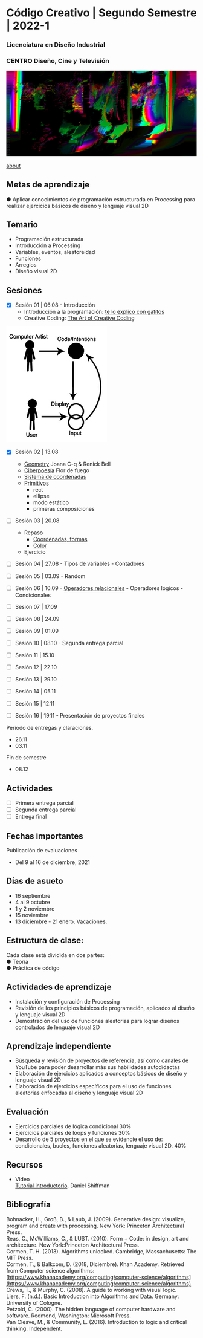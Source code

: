 # Código Creativo | Segundo Semestre | 2022-1
### __Licenciatura en Diseño Industrial__  
### __CENTRO Diseño, Cine y Televisión__  

![portada](https://github.com/MarianneTeixido/CC22-1DI-2/blob/main/img/01.png)

[about](https://marianneteixido.github.io/index.html#inicio)

## Metas de aprendizaje

● Aplicar conocimientos de programación estructurada en Processing para realizar ejercicios básicos de diseño y lenguaje visual 2D


## Temario

- Programación estructurada
- Introducción a Processing
- Variables, eventos, aleatoreidad
- Funciones
- Arreglos
- Diseño visual 2D 


## Sesiones 

- [X] Sesión 01 | 06.08 - Introducción  
	- Introducción a la programación: [te lo explico con gatitos](https://teloexplicocongatitos.com/poster/tlecg05)
	- Creative Coding: [The Art of Creative Coding](https://www.pbs.org/video/-book-art-creative-coding/)
	
![portada](https://github.com/MarianneTeixido/CC22-1DI-2/blob/main/img/cox.jpg)

- [X] Sesión 02 | 13.08
 	- [Geometry](https://geometries.xyz/performances.html) Joana C-q & Renick Bell
 	- [Ciberpoesía](https://ciberpoesia.glitch.me/index.html) Flor de fuego
	- [Sistema de coordenadas](https://py.processing.org/tutorials/drawing/imgs/1.3.jpg)
	- [Primitivos](https://www.instagram.com/viiv.art/)  
		- rect 
		- ellipse
		- modo estático
		- primeras composiciones
- [ ] Sesión 03 | 20.08
	- Repaso
		- [Coordenadas, formas](https://processing.org/tutorials/coordinatesystemandshapes)
		- [Color](https://processing.org/tutorials/color)
	- Ejercicio 

- [ ] Sesión 04 | 27.08 
		- Tipos de variables
		- Contadores

- [ ] Sesión 05 | 03.09 
		- Random
- [ ] Sesión 06 | 10.09
		- [Operadores relacionales](https://processing.org/reference/#control) 
		- Operadores lógicos
		- Condicionales
- [ ] Sesión 07 | 17.09
- [ ] Sesión 08 | 24.09
- [ ] Sesión 09 | 01.09
- [ ] Sesión 10 | 08.10 - Segunda entrega parcial
- [ ] Sesión 11 | 15.10 
- [ ] Sesión 12 | 22.10
- [ ] Sesión 13 | 29.10
- [ ] Sesión 14 | 05.11
- [ ] Sesión 15 | 12.11
- [ ] Sesión 16 | 19.11 - Presentación de proyectos finales

Periodo de entregas y claraciones. 
- 26.11
- 03.11

Fin de semestre 
- 08.12 

## Actividades 

- [ ] Primera entrega parcial 
- [ ] Segunda entrega parcial
- [ ] Entrega final 

## Fechas importantes

Publicación de evaluaciones  
- Del 9 al 16 de diciembre, 2021  

## Días de asueto

- 16 septiembre
- 4 al 9 octubre
- 1 y 2 noviembre
- 15 noviembre
- 13 diciembre - 21 enero. Vacaciones.

## Estructura de clase:

Cada clase está dividida en dos partes:  
● Teoría   
● Práctica de código  

## Actividades de aprendizaje

- Instalación y configuración de Processing
- Revisión de los principios básicos de programación, aplicados al diseño y lenguaje visual 2D
- Demostración del uso de funciones aleatorias para lograr diseños controlados de lenguaje visual 2D

## Aprendizaje independiente

- Búsqueda y revisión de proyectos de referencia, así como canales de YouTube para poder desarrollar más sus habilidades autodidactas
- Elaboración de ejercicios aplicados a conceptos básicos de diseño y lenguaje visual 2D 
- Elaboración de ejercicios específicos para el uso de funciones aleatorias enfocadas al diseño y lenguaje visual 2D

## Evaluación 

- Ejercicios parciales de lógica condicional 30%
- Ejercicios parciales de loops y funciones 30%
- Desarrollo de 5 proyectos en el que se evidencíe el uso de: condicionales, bucles, funciones aleatorias, lenguaje visual 2D. 40% 

## Recursos 

- Video  
[Tutorial introductorio](https://www.youtube.com/watch?v=2VLaIr5Ckbs&list=PLzJbM9-DyOZyMZzVda3HaWviHqfPiYN7e). Daniel Shiffman


## Bibliografía
Bohnacker, H., Groß, B., & Laub, J. (2009). Generative design: visualize, program and create with processing. New York: Princeton Architectural Press.  
Reas, C., McWilliams, C., & LUST. (2010). Form + Code: in design, art and architecture. New York:Princeton Architectural Press.  
Cormen, T. H. (2013). Algorithms unlocked. Cambridge, Massachusetts: The MIT Press.  
Cormen, T., & Balkcom, D. (2018, Diciembre). Khan Academy. Retrieved from Computer science algorithms: [https://www.khanacademy.org/computing/computer-science/algorithms](https://www.khanacademy.org/computing/computer-science/algorithms)  
Crews, T., & Murphy, C. (2008). A guide to working with visual logic.  
Liers, F. (n.d.). Basic Introduction into Algorithms and Data. Germany: University of Cologne.  
Petzold, C. (2000). The hidden language of computer hardware and software. Redmond, Washington: Microsoft Press.  
Van Cleave, M., & Community, L. (2016). Introduction to logic and critical thinking. Independent.  
